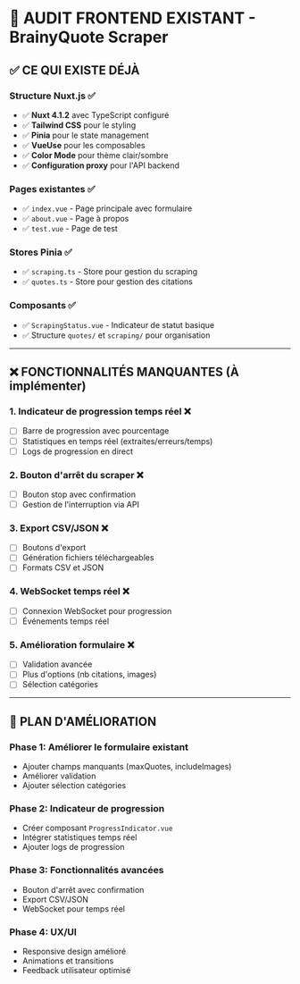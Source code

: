 # 🎨 AUDIT FRONTEND EXISTANT - BrainyQuote Scraper

## ✅ **CE QUI EXISTE DÉJÀ**

### **Structure Nuxt.js** ✅
- ✅ **Nuxt 4.1.2** avec TypeScript configuré
- ✅ **Tailwind CSS** pour le styling
- ✅ **Pinia** pour le state management
- ✅ **VueUse** pour les composables
- ✅ **Color Mode** pour thème clair/sombre
- ✅ **Configuration proxy** pour l'API backend

### **Pages existantes** ✅
- ✅ `index.vue` - Page principale avec formulaire
- ✅ `about.vue` - Page à propos
- ✅ `test.vue` - Page de test

### **Stores Pinia** ✅
- ✅ `scraping.ts` - Store pour gestion du scraping
- ✅ `quotes.ts` - Store pour gestion des citations

### **Composants** ✅
- ✅ `ScrapingStatus.vue` - Indicateur de statut basique
- ✅ Structure `quotes/` et `scraping/` pour organisation

---

## ❌ **FONCTIONNALITÉS MANQUANTES** (À implémenter)

### 1. **Indicateur de progression temps réel** ❌
- [ ] Barre de progression avec pourcentage
- [ ] Statistiques en temps réel (extraites/erreurs/temps)
- [ ] Logs de progression en direct

### 2. **Bouton d'arrêt du scraper** ❌
- [ ] Bouton stop avec confirmation
- [ ] Gestion de l'interruption via API

### 3. **Export CSV/JSON** ❌
- [ ] Boutons d'export
- [ ] Génération fichiers téléchargeables
- [ ] Formats CSV et JSON

### 4. **WebSocket temps réel** ❌
- [ ] Connexion WebSocket pour progression
- [ ] Événements temps réel

### 5. **Amélioration formulaire** ❌
- [ ] Validation avancée
- [ ] Plus d'options (nb citations, images)
- [ ] Sélection catégories

---

## 🔧 **PLAN D'AMÉLIORATION**

### **Phase 1: Améliorer le formulaire existant**
- Ajouter champs manquants (maxQuotes, includeImages)
- Améliorer validation
- Ajouter sélection catégories

### **Phase 2: Indicateur de progression**
- Créer composant `ProgressIndicator.vue`
- Intégrer statistiques temps réel
- Ajouter logs de progression

### **Phase 3: Fonctionnalités avancées**
- Bouton d'arrêt avec confirmation
- Export CSV/JSON
- WebSocket pour temps réel

### **Phase 4: UX/UI**
- Responsive design amélioré
- Animations et transitions
- Feedback utilisateur optimisé